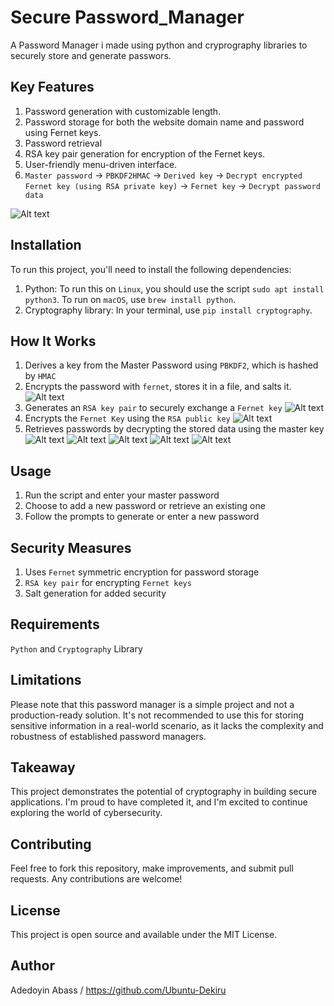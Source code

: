 # Secure Password_Manager
A Password Manager i made using python and cryprography libraries to securely store and generate passwors.

## Key Features
1. Password generation with customizable length.
2. Password storage for both the website domain name and password using Fernet keys.
3. Password retrieval
5. RSA key pair generation for encryption of the Fernet keys.
7. User-friendly menu-driven interface.
8. `Master password` -> `PBKDF2HMAC` -> `Derived key` -> `Decrypt encrypted Fernet key (using RSA private key)` -> `Fernet key` -> `Decrypt password data`

![Alt text](https://github.com/Ubuntu-Dekiru/Password_Manager/blob/main/screenshots/Final%20Result.png)

## Installation
To run this project, you'll need to install the following dependencies:
  1. Python:
     To run this on `Linux`, you should use the script `sudo apt install python3`.
     To run on `macOS`, use `brew install python`.
  3. Cryptography library:
     In your terminal, use `pip install cryptography`.

## How It Works
1. Derives a key from the Master Password using `PBKDF2`, which is hashed by `HMAC`
2. Encrypts the password with `fernet`, stores it in a file, and salts it.
![Alt text](https://github.com/Ubuntu-Dekiru/Password_Manager/blob/main/screenshots/1.png)
3. Generates an `RSA key pair` to securely exchange a `Fernet key`
![Alt text](https://github.com/Ubuntu-Dekiru/Password_Manager/blob/main/screenshots/2.png)
4. Encrypts the `Fernet Key` using the `RSA public key`
![Alt text](https://github.com/Ubuntu-Dekiru/Password_Manager/blob/main/screenshots/3.png)
5. Retrieves passwords by decrypting the stored data using the master key
![Alt text](https://github.com/Ubuntu-Dekiru/Password_Manager/blob/main/screenshots/4.png)
![Alt text](https://github.com/Ubuntu-Dekiru/Password_Manager/blob/main/screenshots/5.png)
![Alt text](https://github.com/Ubuntu-Dekiru/Password_Manager/blob/main/screenshots/6.png)
![Alt text](https://github.com/Ubuntu-Dekiru/Password_Manager/blob/main/screenshots/7.png)
![Alt text](https://github.com/Ubuntu-Dekiru/Password_Manager/blob/main/screenshots/8.png)

## Usage
1. Run the script and enter your master password
2. Choose to add a new password or retrieve an existing one
3. Follow the prompts to generate or enter a new password

## Security Measures
1. Uses `Fernet` symmetric encryption for password storage
2. `RSA key pair` for encrypting `Fernet keys`
4. Salt generation for added security

## Requirements
`Python` and `Cryptography` Library

## Limitations 
Please note that this password manager is a simple project and not a production-ready solution. It's not recommended to use this for storing sensitive information in a real-world scenario, as it lacks the complexity and robustness of established password managers.

## Takeaway
This project demonstrates the potential of cryptography in building secure applications. I'm proud to have completed it, and I'm excited to continue exploring the world of cybersecurity.

## Contributing
Feel free to fork this repository, make improvements, and submit pull requests. Any contributions are welcome!

## License
This project is open source and available under the MIT License.

## Author
Adedoyin Abass / https://github.com/Ubuntu-Dekiru
